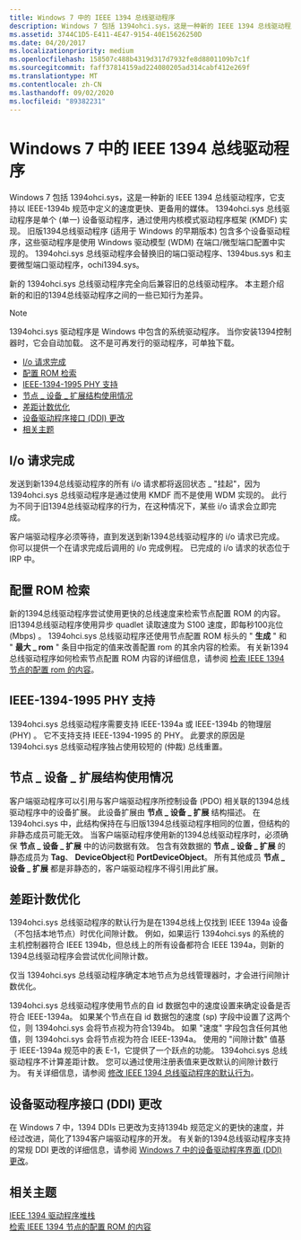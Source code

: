 ```yaml
---
title: Windows 7 中的 IEEE 1394 总线驱动程序
description: Windows 7 包括 1394ohci.sys，这是一种新的 IEEE 1394 总线驱动程序，它支持以 IEEE-1394b 规范中定义的速度更快、更备用的媒体。
ms.assetid: 3744C1D5-E411-4E47-9154-40E15626250D
ms.date: 04/20/2017
ms.localizationpriority: medium
ms.openlocfilehash: 158507c488b4319d317d7932fe8d8801109b7c1f
ms.sourcegitcommit: faff37814159ad224080205ad314cabf412e269f
ms.translationtype: MT
ms.contentlocale: zh-CN
ms.lasthandoff: 09/02/2020
ms.locfileid: "89382231"
---
```

# <a name="ieee-1394-bus-driver-in-windows-7"></a>Windows 7 中的 IEEE 1394 总线驱动程序

Windows 7 包括 1394ohci.sys，这是一种新的 IEEE 1394 总线驱动程序，它支持以 IEEE-1394b 规范中定义的速度更快、更备用的媒体。 1394ohci.sys 总线驱动程序是单个 (单一) 设备驱动程序，通过使用内核模式驱动程序框架 (KMDF) 实现。 旧版1394总线驱动程序 (适用于 Windows 的早期版本) 包含多个设备驱动程序，这些驱动程序是使用 Windows 驱动模型 (WDM) 在端口/微型端口配置中实现的。 1394ohci.sys 总线驱动程序会替换旧的端口驱动程序、1394bus.sys 和主要微型端口驱动程序，ochi1394.sys。

新的 1394ohci.sys 总线驱动程序完全向后兼容旧的总线驱动程序。 本主题介绍新的和旧的1394总线驱动程序之间的一些已知行为差异。

> [!NOTE]
> 1394ohci.sys 驱动程序是 Windows 中包含的系统驱动程序。 当你安装1394控制器时，它会自动加载。 这不是可再发行的驱动程序，可单独下载。

* [I/o 请求完成](#io-request-completion)
* [配置 ROM 检索](#configuration-rom-retrieval)
* [IEEE-1394-1995 PHY 支持](#ieee-1394-1995-phy-support)
* [节点 \_ 设备 \_ 扩展结构使用情况](#node_device_extension-structure-usage)
* [差距计数优化](#gap-count-optimization)
* [设备驱动程序接口 (DDI) 更改](#device-driver-interface-ddi-changes)
* [相关主题](#related-topics)

## <a name="io-request-completion"></a>I/o 请求完成

发送到新1394总线驱动程序的所有 i/o 请求都将返回状态 \_ "挂起"，因为 1394ohci.sys 总线驱动程序是通过使用 KMDF 而不是使用 WDM 实现的。 此行为不同于旧1394总线驱动程序的行为，在这种情况下，某些 i/o 请求会立即完成。

客户端驱动程序必须等待，直到发送到新1394总线驱动程序的 i/o 请求已完成。 你可以提供一个在请求完成后调用的 i/o 完成例程。 已完成的 i/o 请求的状态位于 IRP 中。

## <a name="configuration-rom-retrieval"></a>配置 ROM 检索

新的1394总线驱动程序尝试使用更快的总线速度来检索节点配置 ROM 的内容。 旧1394总线驱动程序使用异步 quadlet 读取速度为 S100 速度，即每秒100兆位 (Mbps) 。 1394ohci.sys 总线驱动程序还使用节点配置 ROM 标头的 " **生成** " 和 " **最大 \_ rom** " 条目中指定的值来改善配置 rom 的其余内容的检索。 有关新1394总线驱动程序如何检索节点配置 ROM 内容的详细信息，请参阅 [检索 IEEE 1394 节点的配置 rom 的内容](./retrieving-the-contents-of-a-ieee-1394-node-s-configuration-rom.md)。

## <a name="ieee-1394-1995-phy-support"></a>IEEE-1394-1995 PHY 支持

1394ohci.sys 总线驱动程序需要支持 IEEE-1394a 或 IEEE-1394b 的物理层 (PHY) 。 它不支持支持 IEEE-1394-1995 的 PHY。 此要求的原因是 1394ohci.sys 总线驱动程序独占使用较短的 (仲裁) 总线重置。

## <a name="node_device_extension-structure-usage"></a>节点 \_ 设备 \_ 扩展结构使用情况

客户端驱动程序可以引用与客户端驱动程序所控制设备 (PDO) 相关联的1394总线驱动程序中的设备扩展。 此设备扩展由 **节点 \_ 设备 \_ 扩展** 结构描述。 在 1394ohci.sys 中，此结构保持在与旧版1394总线驱动程序相同的位置，但结构的非静态成员可能无效。 当客户端驱动程序使用新的1394总线驱动程序时，必须确保 **节点 \_ 设备 \_ 扩展** 中的访问数据有效。 包含有效数据的 **节点 \_ 设备 \_ 扩展** 的静态成员为 **Tag**、 **DeviceObject**和 **PortDeviceObject**。 所有其他成员 **节点 \_ 设备 \_ 扩展** 都是非静态的，客户端驱动程序不得引用此扩展。

## <a name="gap-count-optimization"></a>差距计数优化

1394ohci.sys 总线驱动程序的默认行为是在1394总线上仅找到 IEEE 1394a 设备（不包括本地节点）时优化间隙计数。 例如，如果运行 1394ohci.sys 的系统的主机控制器符合 IEEE 1394b，但总线上的所有设备都符合 IEEE 1394a，则新的1394总线驱动程序会尝试优化间隙计数。

仅当 1394ohci.sys 总线驱动程序确定本地节点为总线管理器时，才会进行间隙计数优化。

1394ohci.sys 总线驱动程序使用节点的自 id 数据包中的速度设置来确定设备是否符合 IEEE-1394a。 如果某个节点在自 id 数据包的速度 (sp) 字段中设置了这两个位，则 1394ohci.sys 会将节点视为符合1394b。 如果 "速度" 字段包含任何其他值，则 1394ohci.sys 会将节点视为符合 IEEE-1394a。 使用的 "间隙计数" 值基于 IEEE-1394a 规范中的表 E-1，它提供了一个跃点的功能。 1394ohci.sys 总线驱动程序不计算差距计数。 您可以通过使用注册表值来更改默认的间隙计数行为。 有关详细信息，请参阅 [修改 IEEE 1394 总线驱动程序的默认行为](./modifying-the-default-behavior-of-the-ieee-1394-bus-driver.md)。

## <a name="device-driver-interface-ddi-changes"></a>设备驱动程序接口 (DDI) 更改

在 Windows 7 中，1394 DDIs 已更改为支持1394b 规范定义的更快的速度，并经过改进，简化了1394客户端驱动程序的开发。 有关新的1394总线驱动程序支持的常规 DDI 更改的详细信息，请参阅 [Windows 7 中的设备驱动程序界面 (DDI) 更改](./device-driver-interface--ddi--changes-in-windows-7.md)。

## <a name="related-topics"></a>相关主题

[IEEE 1394 驱动程序堆栈](./the-ieee-1394-driver-stack.md)  
[检索 IEEE 1394 节点的配置 ROM 的内容](./retrieving-the-contents-of-a-ieee-1394-node-s-configuration-rom.md)
